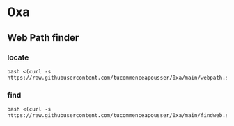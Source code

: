 # 0xa
## Web Path finder

### locate
```code
bash <(curl -s https://raw.githubusercontent.com/tucommenceapousser/0xa/main/webpath.sh)
```

### find
```code
bash <(curl -s https://raw.githubusercontent.com/tucommenceapousser/0xa/main/findweb.sh)
```
